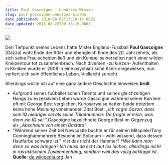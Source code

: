 ```yaml
---
title: Paul Gascoigne - Unnützes Wissen
slug: paul-gascoigne-unnutzes-wissen
date_published: 2010-08-02T17:18:14.000Z
date_updated: 2018-08-22T09:38:19.000Z
---
```


![](//posterous.com/getfile/files.posterous.com/janseiniphone/cUFlsUGXs5Sl6sCDfs62VTkdqC8LxD32KWLMAJBf57Wn6v4btE5AHSfV53FH/250px-Gascoigne_Paul.jpg.thumb100.jpg?content_part=uz7yuX5bYxMYDzxY9i9v)

Den Tiefpunkt seines Lebens hatte Mister England-Fussball **Paul Gascoigne** (Gazza) wohl Ende der 90er und ebengleich Ende des 20. Jahrzehnts, als sich seine Frau scheiden ließ und ein Kumpel seinerselbst nach einer wilden Kneipentour tot zusammenbrach. Nach diversen -*zu kurzen*- Aufenthalten in Kliniken wurde er 2008 in eine psychiatrische Klinik eingewiesen, nun verliert sich sein öffentliches Leben. Vielleicht zurecht.

Allerdings wollte ich auf eine ganz andere Geschichte hinweisen **brüll**:

- Aufgrund seines fußballerischen Talents und seines gleichzeitigen Hangs zu exzessivem Leben wurde Gascoigne während seiner Karriere oft mit George Best verglichen. Kurioserweise hatten beide trotzdem keine hohe Meinung voneinander. Zitat Best: *„Ich sagte Gazza, dass sein IQ niedriger sei als seine Trikotnummer. Da fragte er mich, was denn ein IQ sei.“*.Gascoigne bezeichnete George Best im Gegenzug als *„Abschaum von einem Bastard“*.
- "Während seiner Zeit bei Newcastle buchte er für seinen MitspielerTony Cunninghammehrere Besuche im Solarium – wohl wissend, dass dessen Hautfarbe schwarz ist." *Ist das nicht der Hammer? **Wie kann man denn so was bringen? Ich muss da echt laut los lachen, allerdings nicht in rassistischem Zusammenhang, sondern weil das völlig bekloppt ist.*
**Quelle**: [de.wikipedia.org](https://secure.wikimedia.org/wikipedia/de/wiki/Paul_Gascoigne)
Jan
